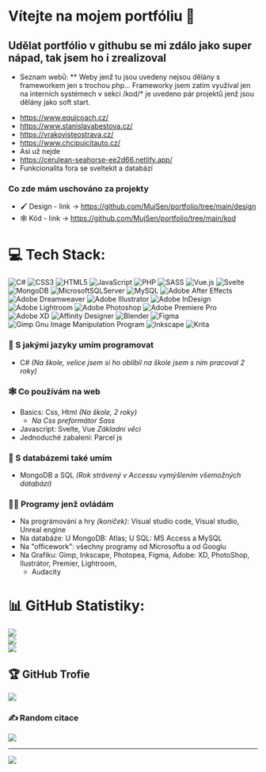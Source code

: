 # Vítejte na mojem portfóliu 📖
## Udělat portfólio v githubu se mi zdálo jako super nápad, tak jsem ho i zrealizoval
* Seznam webů:
** Weby jenž tu jsou uvedeny nejsou dělány s frameworkem jen s trochou php... Frameworky jsem zatím využíval jen na interních systémech v sekci /kod/* je uvedeno pár projektů jenž jsou dělány jako soft start.
- https://www.equicoach.cz/
- https://www.stanislavabestova.cz/
- https://vrakovisteostrava.cz/
- https://www.chcipujcitauto.cz/
- Asi už nejde
- https://cerulean-seahorse-ee2d66.netlify.app/
- Funkcionalita fora se sveltekit a databází
### Co zde mám uschováno za projekty
* 🖌️ Design - link -> https://github.com/MujSen/portfolio/tree/main/design
* 🕸️ Kód - link -> https://github.com/MujSen/portfolio/tree/main/kod

# 💻 Tech Stack:
![C#](https://img.shields.io/badge/c%23-%23239120.svg?style=for-the-badge&logo=c-sharp&logoColor=white) ![CSS3](https://img.shields.io/badge/css3-%231572B6.svg?style=for-the-badge&logo=css3&logoColor=white) ![HTML5](https://img.shields.io/badge/html5-%23E34F26.svg?style=for-the-badge&logo=html5&logoColor=white) ![JavaScript](https://img.shields.io/badge/javascript-%23323330.svg?style=for-the-badge&logo=javascript&logoColor=%23F7DF1E) ![PHP](https://img.shields.io/badge/php-%23777BB4.svg?style=for-the-badge&logo=php&logoColor=white) ![SASS](https://img.shields.io/badge/SASS-hotpink.svg?style=for-the-badge&logo=SASS&logoColor=white) ![Vue.js](https://img.shields.io/badge/vuejs-%2335495e.svg?style=for-the-badge&logo=vuedotjs&logoColor=%234FC08D) ![Svelte](https://img.shields.io/badge/svelte-%23f1413d.svg?style=for-the-badge&logo=svelte&logoColor=white) ![MongoDB](https://img.shields.io/badge/MongoDB-%234ea94b.svg?style=for-the-badge&logo=mongodb&logoColor=white) ![MicrosoftSQLServer](https://img.shields.io/badge/Microsoft%20SQL%20Sever-CC2927?style=for-the-badge&logo=microsoft%20sql%20server&logoColor=white) ![MySQL](https://img.shields.io/badge/mysql-%2300f.svg?style=for-the-badge&logo=mysql&logoColor=white) ![Adobe After Effects](https://img.shields.io/badge/Adobe%20After%20Effects-9999FF.svg?style=for-the-badge&logo=Adobe%20After%20Effects&logoColor=white) ![Adobe Dreamweaver](https://img.shields.io/badge/Adobe%20Dreamweaver-FF61F6.svg?style=for-the-badge&logo=Adobe%20Dreamweaver&logoColor=white) ![Adobe Illustrator](https://img.shields.io/badge/adobeillustrator-%23FF9A00.svg?style=for-the-badge&logo=adobeillustrator&logoColor=white) ![Adobe InDesign](https://img.shields.io/badge/Adobe%20InDesign-49021F?style=for-the-badge&logo=adobeindesign&logoColor=white) ![Adobe Lightroom](https://img.shields.io/badge/Adobe%20Lightroom-31A8FF.svg?style=for-the-badge&logo=Adobe%20Lightroom&logoColor=white) ![Adobe Photoshop](https://img.shields.io/badge/adobephotoshop-%2331A8FF.svg?style=for-the-badge&logo=adobephotoshop&logoColor=white) ![Adobe Premiere Pro](https://img.shields.io/badge/Adobe%20Premiere%20Pro-9999FF.svg?style=for-the-badge&logo=Adobe%20Premiere%20Pro&logoColor=white) ![Adobe XD](https://img.shields.io/badge/Adobe%20XD-470137?style=for-the-badge&logo=Adobe%20XD&logoColor=#FF61F6) ![Affinity Designer](https://img.shields.io/badge/affinitydesginer-%231B72BE.svg?style=for-the-badge&logo=affinity-designer&logoColor=white) ![Blender](https://img.shields.io/badge/blender-%23F5792A.svg?style=for-the-badge&logo=blender&logoColor=white) 	![Figma](https://img.shields.io/badge/figma-%23F24E1E.svg?style=for-the-badge&logo=figma&logoColor=white) ![Gimp Gnu Image Manipulation Program](https://img.shields.io/badge/Gimp-657D8B?style=for-the-badge&logo=gimp&logoColor=FFFFFF) ![Inkscape](https://img.shields.io/badge/Inkscape-e0e0e0?style=for-the-badge&logo=inkscape&logoColor=080A13) ![Krita](https://img.shields.io/badge/Krita-203759?style=for-the-badge&logo=krita&logoColor=EEF37B)

### 💪 S jakými jazyky umím programovat
* C# *(Na škole, velice jsem si ho oblíbil na škole jsem s ním pracoval 2 roky)*
### 🕸️ Co používám na web
* Basics: Css, Html *(Na škole, 2 roky)*
  - *Na Css preformátor Sass*
* Javascript: Svelte, Vue *Základní věci*
* Jednoduché zabalení: Parcel js
### 📅 S databázemi také umím
* MongoDB a SQL *(Rok strávený v Accessu vymýšlením všemožných databází)*
### 🧑‍💻 Programy jenž ovládám 
* Na prográmování a hry *(koníček)*: Visual studio code, Visual studio, Unreal engine
* Na databáze: U MongoDB: Atlas; U SQL: MS Access a MySQL
* Na "officework": všechny programy od Microsoftu a od Googlu
* Na Grafiku: Gimp, Inkscape, Photopea, Figma, Adobe: XD, PhotoShop, Ilustrátor, Premier, Lightroom, 
  - Audacity
  

# 📊 GitHub Statistiky:
![](https://github-readme-stats.vercel.app/api?username=MujSen&theme=dark&hide_border=false&include_all_commits=true&count_private=true)<br/>
![](https://github-readme-streak-stats.herokuapp.com/?user=MujSen&theme=dark&hide_border=false)<br/>
![](https://github-readme-stats.vercel.app/api/top-langs/?username=MujSen&theme=dark&hide_border=false&include_all_commits=true&count_private=true&layout=compact)

## 🏆 GitHub Trofie
![](https://github-profile-trophy.vercel.app/?username=MujSen&theme=radical&no-frame=true&no-bg=false&margin-w=4)

### ✍️ Random citace
![](https://quotes-github-readme.vercel.app/api?type=horizontal&theme=radical)

---
[![](https://visitcount.itsvg.in/api?id=MujSen&icon=0&color=0)](https://visitcount.itsvg.in)
